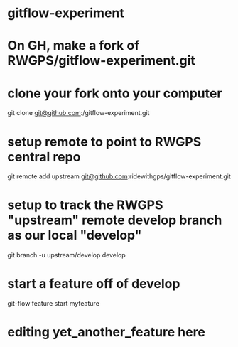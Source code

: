 # gitflow-experiment
# On GH, make a fork of RWGPS/gitflow-experiment.git
# clone your fork onto your computer
git clone git@github.com:<your-GH-username-here>/gitflow-experiment.git
# setup remote to point to RWGPS central repo
git remote add upstream git@github.com:ridewithgps/gitflow-experiment.git
# setup to track the RWGPS "upstream" remote develop branch as our local "develop"
git branch -u upstream/develop develop

# start a feature off of develop
git-flow feature start myfeature

# editing yet_another_feature here
